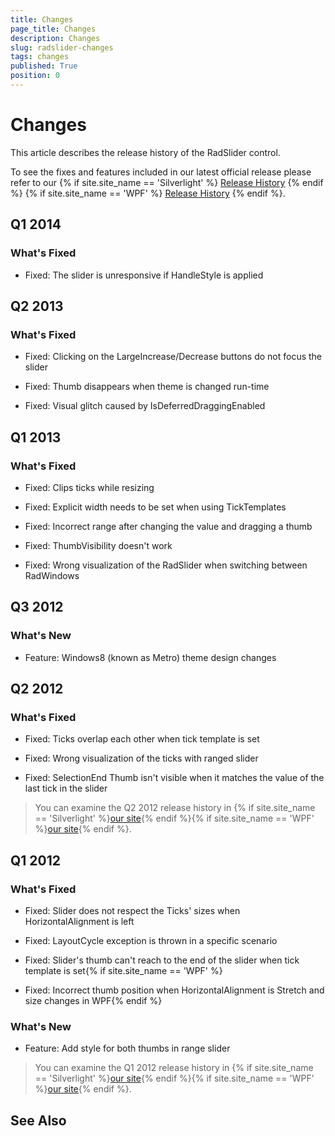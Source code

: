 ```yaml
---
title: Changes
page_title: Changes
description: Changes
slug: radslider-changes
tags: changes
published: True
position: 0
---
```


# Changes



This article describes the release history of the RadSlider control.

To see the fixes and features included in our latest official release please refer to our {% if site.site_name == 'Silverlight' %} [Release History](http://www.telerik.com/support/whats-new/silverlight/release-history) {% endif %} {% if site.site_name == 'WPF' %} [Release History](http://www.telerik.com/support/whats-new/wpf/release-history) {% endif %}.


## Q1 2014

### What's Fixed

* Fixed: The slider is unresponsive if HandleStyle is applied 

## Q2 2013

### What's Fixed

* Fixed: Clicking on the LargeIncrease/Decrease buttons do not focus the slider 

* Fixed: Thumb disappears when theme is changed run-time 

* Fixed: Visual glitch caused by IsDeferredDraggingEnabled

## Q1 2013

### What's Fixed

* Fixed: Clips ticks while resizing

* Fixed: Explicit width needs to be set when using TickTemplates

* Fixed: Incorrect range after changing the value and dragging a thumb

* Fixed: ThumbVisibility doesn't work

* Fixed: Wrong visualization of the RadSlider when switching between RadWindows

## Q3 2012

### What's New

* Feature: Windows8 (known as Metro) theme design changes

## Q2 2012

### What's Fixed

* Fixed: Ticks overlap each other when tick template is set

* Fixed: Wrong visualization of the ticks with ranged slider

* Fixed: SelectionEnd Thumb isn't visible when it matches the value of the last tick in the slider

>You can examine the Q2 2012 release history in {% if site.site_name == 'Silverlight' %}[our site](http://www.telerik.com/products/silverlight/whats-new/release_notes/q2-2012-version-2012-2-607.aspx){% endif %}{% if site.site_name == 'WPF' %}[our site](http://www.telerik.com/products/wpf/whats-new/release-history/q2-2012-version-2012-2-607-2457892840.aspx){% endif %}.
			  

## Q1 2012

### What's Fixed

* Fixed: Slider does not respect the Ticks' sizes when HorizontalAlignment is left

* Fixed: LayoutCycle exception is thrown in a specific scenario

* Fixed: Slider's thumb can't reach to the end of the slider when tick template is set{% if site.site_name == 'WPF' %}

* Fixed: Incorrect thumb position when HorizontalAlignment is Stretch and size changes in WPF{% endif %}

### What's New

* Feature: Add style for both thumbs in range slider

>You can examine the Q1 2012 release history in {% if site.site_name == 'Silverlight' %}[our site](http://www.telerik.com/products/silverlight/whats-new/release_notes/q1-2012-version-2012-1-215-271395503.aspx){% endif %}{% if site.site_name == 'WPF' %}[our site](http://www.telerik.com/products/wpf/whats-new/release-history/q1-2012-version-2012-1-215-1506305735.aspx){% endif %}.
			  

## See Also
